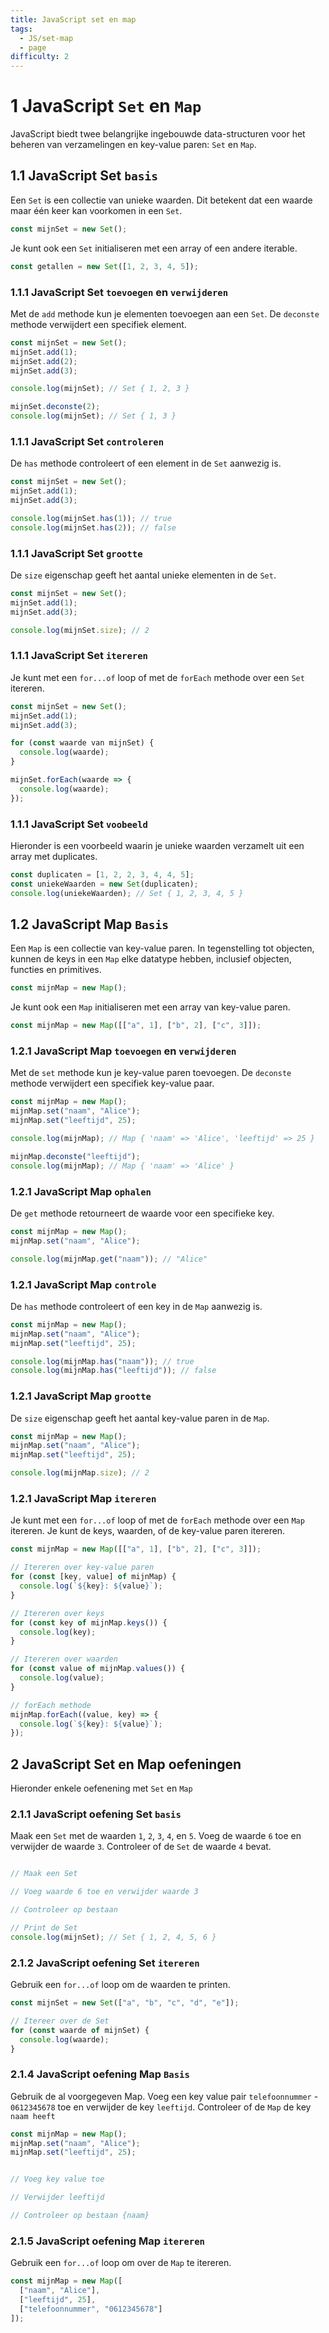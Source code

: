 ```yaml
---
title: JavaScript set en map
tags:
  - JS/set-map
  - page
difficulty: 2
---
```


# 1 JavaScript `Set` en `Map`
JavaScript biedt twee belangrijke ingebouwde data-structuren voor het beheren van verzamelingen en key-value paren: `Set` en `Map`.

## 1.1 JavaScript Set `basis`
Een `Set` is een collectie van unieke waarden. Dit betekent dat een waarde maar één keer kan voorkomen in een `Set`.

```javascript
const mijnSet = new Set();
```

Je kunt ook een `Set` initialiseren met een array of een andere iterable.

```javascript
const getallen = new Set([1, 2, 3, 4, 5]);
```

### 1.1.1 JavaScript Set `toevoegen` en `verwijderen`
Met de `add` methode kun je elementen toevoegen aan een `Set`. De `deconste` methode verwijdert een specifiek element.

```javascript
const mijnSet = new Set();
mijnSet.add(1);
mijnSet.add(2);
mijnSet.add(3);

console.log(mijnSet); // Set { 1, 2, 3 }

mijnSet.deconste(2);
console.log(mijnSet); // Set { 1, 3 }
```

### 1.1.1 JavaScript Set `controleren`
De `has` methode controleert of een element in de `Set` aanwezig is.

```javascript
const mijnSet = new Set();
mijnSet.add(1);
mijnSet.add(3);

console.log(mijnSet.has(1)); // true
console.log(mijnSet.has(2)); // false
```

### 1.1.1 JavaScript Set `grootte`
De `size` eigenschap geeft het aantal unieke elementen in de `Set`.

```javascript
const mijnSet = new Set();
mijnSet.add(1);
mijnSet.add(3);

console.log(mijnSet.size); // 2
```

### 1.1.1 JavaScript Set `itereren`
Je kunt met een `for...of` loop of met de `forEach` methode over een `Set` itereren.

```javascript
const mijnSet = new Set();
mijnSet.add(1);
mijnSet.add(3);

for (const waarde van mijnSet) {
  console.log(waarde);
}

mijnSet.forEach(waarde => {
  console.log(waarde);
});
```

### 1.1.1 JavaScript Set `voobeeld`
Hieronder is een voorbeeld waarin je unieke waarden verzamelt uit een array met duplicates.

```javascript
const duplicaten = [1, 2, 2, 3, 4, 4, 5];
const uniekeWaarden = new Set(duplicaten);
console.log(uniekeWaarden); // Set { 1, 2, 3, 4, 5 }
```
## 1.2 JavaScript Map `Basis`
Een `Map` is een collectie van key-value paren. In tegenstelling tot objecten, kunnen de keys in een `Map` elke datatype hebben, inclusief objecten, functies en primitives.

```javascript
const mijnMap = new Map();
```

Je kunt ook een `Map` initialiseren met een array van key-value paren.

```javascript
const mijnMap = new Map([["a", 1], ["b", 2], ["c", 3]]);
```

### 1.2.1 JavaScript Map `toevoegen` en `verwijderen`
Met de `set` methode kun je key-value paren toevoegen. De `deconste` methode verwijdert een specifiek key-value paar.

```javascript
const mijnMap = new Map();
mijnMap.set("naam", "Alice");
mijnMap.set("leeftijd", 25);

console.log(mijnMap); // Map { 'naam' => 'Alice', 'leeftijd' => 25 }

mijnMap.deconste("leeftijd");
console.log(mijnMap); // Map { 'naam' => 'Alice' }
```

### 1.2.1 JavaScript Map `ophalen`
De `get` methode retourneert de waarde voor een specifieke key.

```javascript
const mijnMap = new Map();
mijnMap.set("naam", "Alice");

console.log(mijnMap.get("naam")); // "Alice"
```

### 1.2.1 JavaScript Map `controle`
De `has` methode controleert of een key in de `Map` aanwezig is.

```javascript
const mijnMap = new Map();
mijnMap.set("naam", "Alice");
mijnMap.set("leeftijd", 25);

console.log(mijnMap.has("naam")); // true
console.log(mijnMap.has("leeftijd")); // false
```

### 1.2.1 JavaScript Map `grootte`
De `size` eigenschap geeft het aantal key-value paren in de `Map`.

```javascript
const mijnMap = new Map();
mijnMap.set("naam", "Alice");
mijnMap.set("leeftijd", 25);

console.log(mijnMap.size); // 2
```

### 1.2.1 JavaScript Map `itereren`
Je kunt met een `for...of` loop of met de `forEach` methode over een `Map` itereren. Je kunt de keys, waarden, of de key-value paren itereren.

```javascript
const mijnMap = new Map([["a", 1], ["b", 2], ["c", 3]]);

// Itereren over key-value paren
for (const [key, value] of mijnMap) {
  console.log(`${key}: ${value}`);
}

// Itereren over keys
for (const key of mijnMap.keys()) {
  console.log(key);
}

// Itereren over waarden
for (const value of mijnMap.values()) {
  console.log(value);
}

// forEach methode
mijnMap.forEach((value, key) => {
  console.log(`${key}: ${value}`);
});
```

## 2 JavaScript Set en Map oefeningen
Hieronder enkele oefenening met `Set` en `Map`

### 2.1.1 JavaScript oefening Set `basis`
Maak een `Set` met de waarden `1`, `2`, `3`, `4`, en `5`. Voeg de waarde `6` toe en verwijder de waarde `3`. Controleer of de `Set` de waarde `4` bevat.

```javascript runner

// Maak een Set

// Voeg waarde 6 toe en verwijder waarde 3

// Controleer op bestaan

// Print de Set
console.log(mijnSet); // Set { 1, 2, 4, 5, 6 }
```

### 2.1.2 JavaScript oefening Set `itereren`
Gebruik een `for...of` loop om de waarden te printen.

```javascript runner
const mijnSet = new Set(["a", "b", "c", "d", "e"]);

// Itereer over de Set
for (const waarde of mijnSet) {
  console.log(waarde);
}
```

### 2.1.4 JavaScript oefening Map `Basis`
Gebruik de al voorgegeven Map. Voeg een key value pair `telefoonnummer` - `0612345678` toe en verwijder de key `leeftijd`. Controleer of de `Map` de key `naam heeft`


```javascript runner
const mijnMap = new Map();
mijnMap.set("naam", "Alice");
mijnMap.set("leeftijd", 25);


// Voeg key value toe

// Verwijder leeftijd

// Controleer op bestaan {naam}

```

### 2.1.5 JavaScript oefening Map `itereren`
Gebruik een `for...of` loop om over de `Map` te itereren.

```javascript runner
const mijnMap = new Map([
  ["naam", "Alice"],
  ["leeftijd", 25],
  ["telefoonnummer", "0612345678"]
]);
```